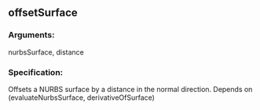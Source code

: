 ## offsetSurface
### Arguments: 
nurbsSurface, distance
### Specification: 
Offsets a NURBS surface by a distance in the normal direction. Depends on (evaluateNurbsSurface, derivativeOfSurface)
